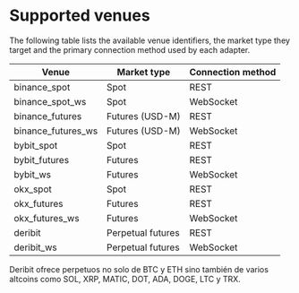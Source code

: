 # Supported venues

The following table lists the available venue identifiers, the market type they
target and the primary connection method used by each adapter.

| Venue | Market type | Connection method |
| ----- | ----------- | ----------------- |
| binance_spot | Spot | REST |
| binance_spot_ws | Spot | WebSocket |
| binance_futures | Futures (USD-M) | REST |
| binance_futures_ws | Futures (USD-M) | WebSocket |
| bybit_spot | Spot | REST |
| bybit_futures | Futures | REST |
| bybit_ws | Futures | WebSocket |
| okx_spot | Spot | REST |
| okx_futures | Futures | REST |
| okx_futures_ws | Futures | WebSocket |
| deribit | Perpetual futures | REST |
| deribit_ws | Perpetual futures | WebSocket |

Deribit ofrece perpetuos no solo de BTC y ETH sino también de varios altcoins
como SOL, XRP, MATIC, DOT, ADA, DOGE, LTC y TRX.

